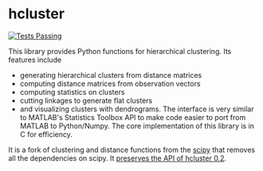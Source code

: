 # hcluster

[![Tests Passing](https://github.com/dedupeio/dedupe/workflows/tests/badge.svg)](https://github.com/dedupeio/dedupe/actions?query=workflow%3Atests)

This library provides Python functions for hierarchical clustering. Its features
include
* generating hierarchical clusters from distance matrices
* computing distance matrices from observation vectors
* computing statistics on clusters
* cutting linkages to generate flat clusters
* and visualizing clusters with dendrograms.
The interface is very similar to MATLAB's Statistics Toolbox API to make code
easier to port from MATLAB to Python/Numpy. The core implementation of this
library is in C for efficiency.

It is a fork of clustering and distance functions from the [scipy](http://www.scipy.org/) that removes all the
dependencies on scipy. It [preserves the API of hcluster 0.2](http://hcluster.damianeads.com/cluster.html).

